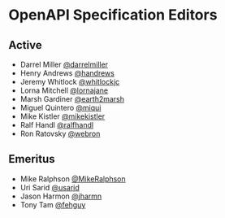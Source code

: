 # OpenAPI Specification Editors

## Active

* Darrel Miller [@darrelmiller](https://github.com/darrelmiller)
* Henry Andrews [@handrews](https://github.com/handrews)
* Jeremy Whitlock [@whitlockjc](https://github.com/whitlockjc)
* Lorna Mitchell [@lornajane](https://github.com/lornajane)
* Marsh Gardiner [@earth2marsh](https://github.com/earth2marsh)
* Miguel Quintero [@miqui](https://github.com/miqui)
* Mike Kistler [@mikekistler](https://github.com/mikekistler)
* Ralf Handl [@ralfhandl](https://github.com/ralfhandl)
* Ron Ratovsky [@webron](https://github.com/webron)

## Emeritus

* Mike Ralphson [@MikeRalphson](https://github.com/MikeRalphson)
* Uri Sarid [@usarid](https://github.com/usarid)
* Jason Harmon [@jharmn](https://github.com/jharmn)
* Tony Tam [@fehguy](https://github.com/fehguy)
